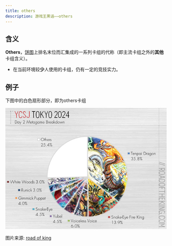 ```yaml
---
title: others
description: 游戏王黑话——others
---
```


## 含义

**Others**，[饼图](/卡组/归类/饼图)上排名末位而汇集成的一系列卡组的代称（即主流卡组之外的**其他**卡组含义）。

- 在当前环境较**少**人使用的卡组，仍有一定的竞技实力。

## 例子

下图中的白色扇形部分，即为others卡组

![饼图](../../../../assets/images/YCSJTokyo2024_Day2Metagame.jpg)

图片来源: [road of king](https://roadoftheking.com/ycsj-tokyo-2024/)
